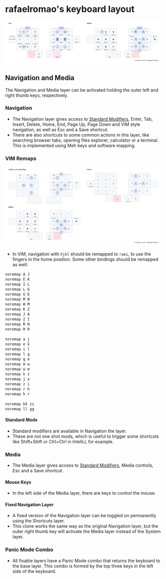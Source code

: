 # rafaelromao's keyboard layout

![img](../img/navigation.png)

## Navigation and Media
The Navigation and Media layer can be activated holding the outer left and right thumb keys, respectively.

### Navigation
- The Navigation layer gives access to [Standard Modifiers](modifiers.md), Enter, Tab, Insert, Delete, Home, End, Page Up, Page Down and VIM style navigation, as well as Esc and a Save shortcut.
- There are also shortcuts to some common actions in this layer, like searching browser tabs, opening files explorer, calculator or a terminal. This is implemented using Meh keys and software mapping.

### VIM Remaps

![img](../img/vim.png)

- In VIM, navigation with `hjkl` should be remapped to `raei`, to use the fingers in the home position. Some other bindings should be remapped as well:

```vim
noremap A J
noremap E K
noremap I L
noremap L G
noremap G E
noremap M W
noremap W M
noremap K Z
noremap J A
noremap Z I
noremap R H
noremap H R

noremap a j
noremap e k
noremap i l
noremap l g
noremap g e
noremap m w
noremap w m
noremap k z
noremap j a
noremap z i
noremap r h
noremap h r

noremap kk zz
noremap ll gg
```
        
#### Standard Mods

- Standard modifiers are available in Navigation the layer.
- These are not one shot mods, which is useful to trigger some shortcuts like Shift+Shift or Ctrl+Ctrl in IntelliJ, for example.

### Media
- The Media layer gives access to [Standard Modifiers](modifiers.md#standard-modifiers), Media controls, Esc and a Save shortcut.

#### Mouse Keys
- In the left side of the Media layer, there are keys to control the mouse.

#### Fixed Navigation Layer
- A fixed version of the Navigation layer can be toggled on permanently using the Shortcuts layer.
- This clone works the same way as the original Navigation layer, but the outer right thumb key will activate the Media layer instead of the System layer.

### Panic Mode Combo
- All fixable layers have a Panic Mode combo that returns the keyboard to the base layer. This combo is formed by the top three keys in the left side of the keyboard.
